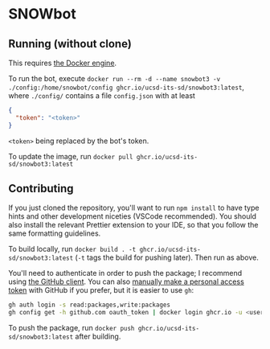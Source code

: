 # SNOWbot

## Running (without clone)

This requires [the Docker engine](https://www.docker.com/products/docker-desktop/).

To run the bot, execute `docker run --rm -d --name snowbot3 -v ./config:/home/snowbot/config ghcr.io/ucsd-its-sd/snowbot3:latest`, where `./config/` contains a file `config.json` with at least

```json
{
  "token": "<token>"
}
```

`<token>` being replaced by the bot's token.

To update the image, run `docker pull ghcr.io/ucsd-its-sd/snowbot3:latest`

## Contributing

If you just cloned the repository, you'll want to run `npm install` to have type hints and other development niceties (VSCode recommended). You should also install the relevant Prettier extension to your IDE, so that you follow the same formatting guidelines.

To build locally, run `docker build . -t ghcr.io/ucsd-its-sd/snowbot3:latest` (`-t` tags the build for pushing later). Then run as above.

You'll need to authenticate in order to push the package; I recommend using [the GitHub client](https://cli.github.com/). You can also [manually make a personal access token](https://docs.github.com/en/packages/working-with-a-github-packages-registry/working-with-the-container-registry#authenticating-to-the-container-registry) with GitHub if you prefer, but it is easier to use `gh`:

```sh
gh auth login -s read:packages,write:packages
gh config get -h github.com oauth_token | docker login ghcr.io -u <username> --password-stdin
```

To push the package, run `docker push ghcr.io/ucsd-its-sd/snowbot3:latest` after building.

